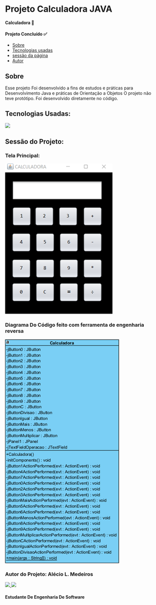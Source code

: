 <h1> Projeto Calculadora JAVA </h1>
<p><b>Calculadora 🧮</b></p>


<h4> 
	Projeto Concluído ✅
</h4>

<ul>
 <li><a href="#sobre">Sobre</a></li>
 <li><a href="#tecnologias">Tecnologias usadas</a></li> 
 <li><a href="#sessao">sessão da página</a></li>
 <li><a href="#autor">Autor</a></li> 
</ul>

<h2 id="sobre">Sobre</h2>
<p>Esse projeto Foi desenvolvido a fins de estudos e práticas para Desenvolvimento Java e práticas de Orientação a Objetos O projeto não teve protótipo.
Foi desenvolvido diretamente no código.</p>


<h2 id="tecnologias">Tecnologias Usadas:</h2>

<p>
  <img src="https://img.shields.io/badge/JAVA-E34F26?style=for-the-badge&logo=java5&logoColor=white" />
 
</p>

<h2 id="sessao">Sessão do Projeto:</h2>

<h3>Tela Principal:</h3>


![Começo](https://github.com/AlexDeSaran/Calculadora/blob/main/img/img.png)

<h3>Diagrama Do Código feito com ferramenta de engenharia reversa</h3>

![Começo](https://github.com/AlexDeSaran/Calculadora/blob/main/img/di.png)

<h3 id="autor"Autor</h3>

<p>Autor do Projeto: Alécio L. Medeiros</p>

<p> 
  <a href="https://www.linkedin.com/in/alex-leandro-medeiros-5b68741a3/">
    <img src="https://img.shields.io/badge/LinkedIn-0077B5?style=for-the-badge&logo=linkedin&logoColor=white" />
  </a> 
 
  </a> 
  <a href="https://www.instagram.com/alexdesaran/">
    <img src="https://img.shields.io/badge/Instagram-E4405F?style=for-the-badge&logo=instagram&logoColor=white" />
  </a> 
  
  </a>   
</p>

#### Estudante De Engenharia De Software

 
